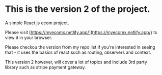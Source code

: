 # This is the version 2 of the project.

A simple React js ecom project.


Please visit [https://myecomx.netlify.app/](https://myecomx.netlify.app/) to view it in your browser.

Please checkou the version from my repo list if you're interested in seeing that - it uses the basics of react such as routing, observers and context.

This version 2 however, will cover a lot of topics and include 3rd party library such as stripe payment gateway.


